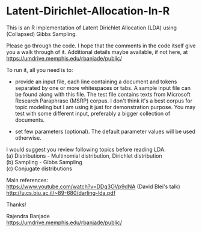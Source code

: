# Latent-Dirichlet-Allocation-In-R
 This is an R implementation of 
 Latent Dirichlet Allocation (LDA) using (Collapsed) Gibbs Sampling.

Please go through the code. I hope that the comments in the code itself give you a walk through of it.
Additional details maybe available, if not here, at https://umdrive.memphis.edu/rbanjade/public/

To run it, all you need is to:   
 
* provide an input file, each line containing a document and tokens separated by one or more whitespaces or tabs. A sample input        file can be found along with this file. The test file contains texts from Microsoft Research Paraphrase (MSRP) corpus. I don't        think it's a best corpus for topic modeling but I am using it just for demonstration purpose. You may test with some different        input, preferably a bigger collection of documents.

* set few parameters (optional). The default parameter values will be used otherwise.   

 I would suggest you review following topics before reading LDA.  
   (a) Distributions - Multinomial distribution, Dirichlet distribution  
   (b) Sampling - Gibbs Sampling  
   (c) Conjugate distributions  

 Main references:  
     https://www.youtube.com/watch?v=DDq3OVp9dNA (David Blei's talk)  
     http://u.cs.biu.ac.il/~89-680/darling-lda.pdf  


  Thanks!
 
  Rajendra Banjade  
   https://umdrive.memphis.edu/rbanjade/public/  
